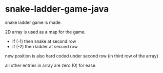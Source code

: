 # snake-ladder-game-java

snake ladder game is made.

2D array is used as a map for the game.

- if (-1) then snake at second row
- if (-2) then ladder at second row

new position is also hard coded under second row (in third row of the array)

all other entries in array are zero (0) for ease.
